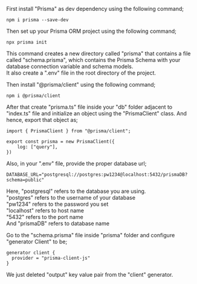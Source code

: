 First install "Prisma" as dev dependency using the following command;

```
npm i prisma --save-dev
```

Then set up your Prisma ORM project using the following command;

```
npx prisma init
```

This command creates a new directory called "prisma" that contains a file called "schema.prisma", which contains the Prisma Schema with your database connection variable and schema models.
<br> It also create a ".env" file in the root directory of the project.

Then install "@prisma/client" using the following command;

```
npm i @prisma/client
```

After that create "prisma.ts" file inside your "db" folder adjacent to "index.ts" file and initialize an object using the "PrismaClient" class. And hence, export that object as;

```
import { PrismaClient } from "@prisma/client";

export const prisma = new PrismaClient({
    log: ["query"],
})
```

Also, in your ".env" file, provide the proper database url;

```
DATABASE_URL="postgresql://postgres:pw1234@localhost:5432/prismaDB?schema=public"
```

Here, "postgresql" refers to the database you are using.
<br> "postgres" refers to the username of your database
<br> "pw1234" refers to the password you set
<br> "localhost" refers to host name
<br> "5432" refers to the port name
<br> And "prismaDB" refers to database name

Go to the "schema.prisma" file inside "prisma" folder and configure "generator Client" to be;

```
generator client {
  provider = "prisma-client-js"
}
```

We just deleted "output" key value pair from the "client" generator.
